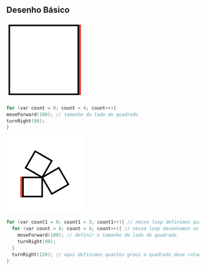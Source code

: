 ## Desenho Básico

![1](https://github.com/estudiohacker/robo-desenhista/blob/master/assets/desenho01.png?raw=true)

```C
for (var count = 0; count < 4; count++){
moveForward(100); // tamanho do lado do quadrado
turnRight(90);
}
``` 

![2](https://github.com/estudiohacker/robo-desenhista/blob/master/assets/desenho02.png?raw=true)

```C
for (var count1 = 0; count1 < 3; count1++){ // nesse loop definimos quantas vezes o quadrado será desenhado - 3 nesse caso
  for (var count = 0; count < 4; count++){ // nesse loop desenhamos os lados do quadrado
    moveForward(100); // definir o tamanho do lado do quadrado
    turnRight(90);
  }
  turnRight(120); // aqui definimos quantos graus o quadrado deve rotacionar. Para descobrir o ângulo, dividimos 360 pela quantidade de vezes que o quadrado é desenhado - nesse caso 360/3=120
}
``` 


